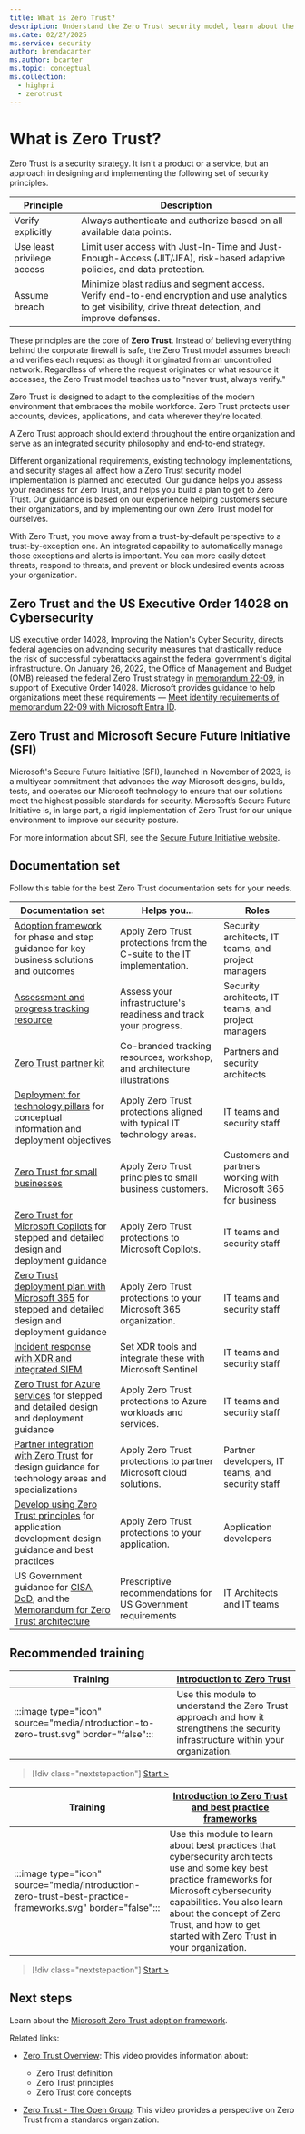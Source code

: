```yaml
---
title: What is Zero Trust?
description: Understand the Zero Trust security model, learn about the principles, and apply the Zero Trust architecture using Microsoft 365 and Microsoft Azure services.  
ms.date: 02/27/2025
ms.service: security
author: brendacarter
ms.author: bcarter
ms.topic: conceptual
ms.collection: 
  - highpri
  - zerotrust
---
```


# What is Zero Trust?

Zero Trust is a security strategy. It isn't a product or a service, but an approach in designing and implementing the following set of security principles.

|Principle|Description|
|---|---|
|Verify explicitly|Always authenticate and authorize based on all available data points.|
|Use least privilege access|Limit user access with Just-In-Time and Just-Enough-Access (JIT/JEA), risk-based adaptive policies, and data protection.|
|Assume breach|Minimize blast radius and segment access. Verify end-to-end encryption and use analytics to get visibility, drive threat detection, and improve defenses.|

These principles are the core of **Zero Trust**. Instead of believing everything behind the corporate firewall is safe, the Zero Trust model assumes breach and verifies each request as though it originated from an uncontrolled network. Regardless of where the request originates or what resource it accesses, the Zero Trust model teaches us to "never trust, always verify."

Zero Trust is designed to adapt to the complexities of the modern environment that embraces the mobile workforce. Zero Trust protects user accounts, devices, applications, and data wherever they're located.

A Zero Trust approach should extend throughout the entire organization and serve as an integrated security philosophy and end-to-end strategy.

Different organizational requirements, existing technology implementations, and security stages all affect how a Zero Trust security model implementation is planned and executed. Our guidance helps you assess your readiness for Zero Trust, and helps you build a plan to get to Zero Trust. Our guidance is based on our experience helping customers secure their organizations, and by implementing our own Zero Trust model for ourselves.

With Zero Trust, you move away from a trust-by-default perspective to a trust-by-exception one. An integrated capability to automatically manage those exceptions and alerts is important. You can more easily detect threats, respond to threats, and prevent or block undesired events across your organization.



## Zero Trust and the US Executive Order 14028 on Cybersecurity

US executive order 14028, Improving the Nation's Cyber Security, directs federal agencies on advancing security measures that drastically reduce the risk of successful cyberattacks against the federal government's digital infrastructure. On January 26, 2022, the Office of Management and Budget (OMB) released the federal Zero Trust strategy in [memorandum 22-09](https://bidenwhitehouse.archives.gov/wp-content/uploads/2022/01/M-22-09.pdf), in support of Executive Order 14028. Microsoft provides guidance to help organizations meet these requirements — [Meet identity requirements of memorandum 22-09 with Microsoft Entra ID](/entra/standards/memo-22-09-meet-identity-requirements).

## Zero Trust and Microsoft Secure Future Initiative (SFI)

Microsoft's Secure Future Initiative (SFI), launched in November of 2023, is a multiyear commitment that advances the way Microsoft designs, builds, tests, and operates our Microsoft technology to ensure that our solutions meet the highest possible standards for security. Microsoft’s Secure Future Initiative is, in large part, a rigid implementation of Zero Trust for our unique environment to improve our security posture.

For more information about SFI, see the [Secure Future Initiative website](https://www.microsoft.com/en-us/trust-center/security/secure-future-initiative).

## Documentation set

Follow this table for the best Zero Trust documentation sets for your needs.

|Documentation set|Helps you...|Roles|
|---|---|---|
|[Adoption framework](adopt/zero-trust-adoption-overview.md) for phase and step guidance for key business solutions and outcomes|Apply Zero Trust protections from the C-suite to the IT implementation.|Security architects, IT teams, and project managers|
|[Assessment and progress tracking resource](zero-trust-assessment-progress-tracking-resources.md) |Assess your infrastructure's readiness and track your progress. |Security architects, IT teams, and project managers|
|[Zero Trust partner kit](zero-trust-partner-kit.md) |Co-branded tracking resources, workshop, and architecture illustrations |Partners and security architects |
|[Deployment for technology pillars](deploy/overview.md) for conceptual information and deployment objectives|Apply Zero Trust protections aligned with typical IT technology areas.|IT teams and security staff|
|[Zero Trust for small businesses](guidance-smb-partner.md)|Apply Zero Trust principles to small business customers.|Customers and partners working with Microsoft 365 for business|
|[Zero Trust for Microsoft Copilots](copilots/apply-zero-trust-copilots-overview.md) for stepped and detailed design and deployment guidance|Apply Zero Trust protections to Microsoft Copilots.|IT teams and security staff|
|[Zero Trust deployment plan with Microsoft 365](/microsoft-365/security/microsoft-365-zero-trust?bc=%2fsecurity%2fzero-trust%2fbreadcrumb%2ftoc.json&toc=%2fsecurity%2fzero-trust%2ftoc.json) for stepped and detailed design and deployment guidance|Apply Zero Trust protections to your Microsoft 365 organization.|IT teams and security staff|
|[Incident response with XDR and integrated SIEM](siem-xdr-overview.md)|Set XDR tools and integrate these with Microsoft Sentinel|IT teams and security staff|
|[Zero Trust for Azure services](azure-infrastructure-overview.md) for stepped and detailed design and deployment guidance|Apply Zero Trust protections to Azure workloads and services.|IT teams and security staff|
|[Partner integration with Zero Trust](integrate/overview.md) for design guidance for technology areas and specializations|Apply Zero Trust protections to partner Microsoft cloud solutions.|Partner developers, IT teams, and security staff|
|[Develop using Zero Trust principles](develop/overview.md) for application development design guidance and best practices|Apply Zero Trust protections to your application.|Application developers|
|US Government guidance for [CISA](/security/zero-trust/cisa-zero-trust-maturity-model-intro), [DoD](/security/zero-trust/dod-zero-trust-strategy-intro), and the [Memorandum for Zero Trust architecture](/entra/standards/memo-22-09-meet-identity-requirements) |Prescriptive recommendations for US Government requirements |IT Architects and IT teams|


## Recommended training

|Training|[Introduction to Zero Trust](/training/modules/zero-trust-introduction)|
|---|---|
|:::image type="icon" source="media/introduction-to-zero-trust.svg" border="false":::|Use this module to understand the Zero Trust approach and how it strengthens the security infrastructure within your organization.|

> [!div class="nextstepaction"]
> [Start >](/training/modules/zero-trust-introduction)

|Training|[Introduction to Zero Trust and best practice frameworks](/training/modules/introduction-zero-trust-best-practice-frameworks/)|
|---|---|
|:::image type="icon" source="media/introduction-zero-trust-best-practice-frameworks.svg" border="false":::|Use this module to learn about best practices that cybersecurity architects use and some key best practice frameworks for Microsoft cybersecurity capabilities. You also learn about the concept of Zero Trust, and how to get started with Zero Trust in your organization.|

> [!div class="nextstepaction"]
> [Start >](/training/modules/introduction-zero-trust-best-practice-frameworks/)

## Next steps

Learn about the [Microsoft Zero Trust adoption framework](adopt/zero-trust-adoption-overview.md).

<!---
### Your role

Follow this table for the best documentation sets for the roles in your organization.

|Role|Documentation set|Helps you...|
|---|---|---|
|Security architect <br/><br/> IT project manager <br/><br/> IT implementer|[Adoption framework](adopt/zero-trust-adoption-overview.md) for phase and step guidance for key business solutions and outcomes|Apply Zero Trust protections from the C-suite to the IT implementation.|
|Member of an IT or security team|[Deployment for technology pillars](deploy/overview.md) for conceptual information and deployment objectives|Apply Zero Trust protections aligned with typical IT technology areas.|
|Customer or partner for Microsoft 365 for business|[Zero Trust for small businesses](guidance-smb-partner.md)|Apply Zero Trust principles to small business customers.|
|Security architect <br/><br/> IT implementer|[Zero Trust Rapid Modernization Plan (RaMP)](zero-trust-ramp-overview.md) for project management guidance and checklists for easy wins|Quickly implement key layers of Zero Trust protection.|
|Member of an IT or security team for Microsoft 365|[Zero Trust deployment plan with Microsoft 365](/microsoft-365/security/microsoft-365-zero-trust?bc=%2fsecurity%2fzero-trust%2fbreadcrumb%2ftoc.json&toc=%2fsecurity%2fzero-trust%2ftoc.json) for stepped and detailed design and deployment guidance for Microsoft 365|Apply Zero Trust protections to your Microsoft 365 organization.|
|Member of an IT or security team for Microsoft Copilots|[Zero Trust for Microsoft Copilots](copilots/apply-zero-trust-copilots-overview.md) for stepped and detailed design and deployment guidance|Apply Zero Trust protections to Microsoft Copilots.|
|Member of an IT or security team for Azure services|[Zero Trust for Azure services](azure-infrastructure-overview.md) for stepped and detailed design and deployment guidance|Apply Zero Trust protections to Azure workloads and services.|
|Partner developer or member of an IT or security team|[Partner integration with Zero Trust](integrate/overview.md) for design guidance for technology areas and specializations|Apply Zero Trust protections to partner Microsoft cloud solutions.|
|Application developer|[Develop using Zero Trust principles](develop/overview.md) for application development design guidance and best practices|Apply Zero Trust protections to your application.|

---> 

Related links:

- [Zero Trust Overview](https://www.youtube.com/watch?v=KlEKAzMQEOw&list=PLtVMyW0H7aiOQwZSsn2d-tg2z729ce1BZ&index=13): This video provides information about:
    - Zero Trust definition
    - Zero Trust principles
    - Zero Trust core concepts


- [Zero Trust - The Open Group](https://www.youtube.com/watch?v=x0xlTVyX968&list=PLtVMyW0H7aiOQwZSsn2d-tg2z729ce1BZ&index=12): This video provides a perspective on Zero Trust from a standards organization.
